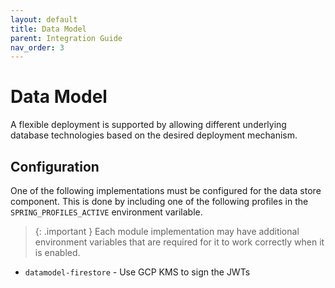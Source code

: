 ```yaml
---
layout: default
title: Data Model
parent: Integration Guide
nav_order: 3
---
```


# Data Model

A flexible deployment is supported by allowing different underlying database technologies based on the desired deployment mechanism.

## Configuration

One of the following implementations must be configured for the data store component.
This is done by including one of the following profiles in the `SPRING_PROFILES_ACTIVE` environment varilable.

> {: .important }
> Each module implementation may have additional environment variables that are required for it to work correctly when it is enabled.

- `datamodel-firestore` - Use GCP KMS to sign the JWTs

